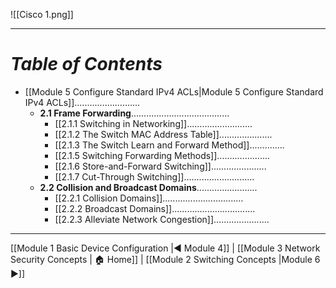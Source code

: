 ![[Cisco 1.png]]

---
# *Table of Contents*
- [[Module 5 Configure Standard IPv4 ACLs|Module 5 Configure Standard IPv4 ACLs]]..........................
	- **2.1 Frame Forwarding**.......................................
		- [[2.1.1 Switching in Networking]]..........................
		- [[2.1.2 The Switch MAC Address Table]].....................
		- [[2.1.3 The Switch Learn and Forward Method]]..............
		- [[2.1.5 Switching Forwarding Methods]].....................
		- [[2.1.6 Store-and-Forward Switching]]......................
		- [[2.1.7 Cut-Through Switching]]............................
	- **2.2 Collision and Broadcast Domains**........................
		- [[2.2.1 Collision Domains]]................................
		- [[2.2.2 Broadcast Domains]].................................
		- [[2.2.3 Alleviate Network Congestion]]......................

---

[[Module 1 Basic Device Configuration |◀ Module 4]] | [[Module 3 Network Security Concepts | 🏠 Home]] | [[Module 2 Switching Concepts |Module 6 ▶]] 